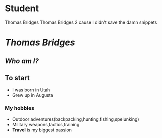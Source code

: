 # Student
Thomas  Bridges
Thomas Bridges 2 cause I didn't save the damn snippets
# _Thomas Bridges_

## *Who am I?*


## To start

* I was born in Utah
* Grew up in Augusta


### My hobbies  
* Outdoor adventures(backpacking,hunting,fishing,spelunking)
* Military weapons,tactics,training
* **Travel** is my biggest passion
